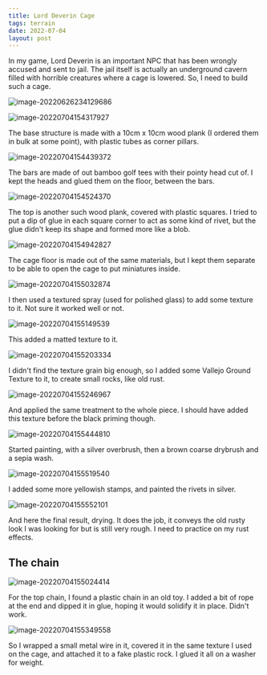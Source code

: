 ```yaml
---
title: Lord Deverin Cage
tags: terrain
date: 2022-07-04
layout: post
---
```


In my game, Lord Deverin is an important NPC that has been wrongly accused and sent to jail. The jail itself is actually an underground cavern filled with horrible creatures where a cage is lowered. So, I need to build such a cage.

![image-20220626234129686](image-20220626234129686.0b3023f835.jpeg)

![image-20220704154317927](image-20220704154317927.png)

The base structure is made with a 10cm x 10cm wood plank (I ordered them in bulk at some point), with plastic tubes as corner pillars.

![image-20220704154439372](image-20220704154439372.png)

The bars are made of out bamboo golf tees with their pointy head cut of. I kept the heads and glued them on the floor, between the bars.

![image-20220704154524370](image-20220704154524370.png)

The top is another such wood plank, covered with plastic squares. I tried to put a dip of glue in each square corner to act as some kind of rivet, but the glue didn't keep its shape and formed more like a blob.

![image-20220704154942827](image-20220704154942827.png)

The cage floor is made out of the same materials, but I kept them separate to be able to open the cage to put miniatures inside.

![image-20220704155032874](image-20220704155032874.png)

I then used a textured spray (used for polished glass) to add some texture to it. Not sure it worked well or not.

![image-20220704155149539](image-20220704155149539.png)

This added a matted texture to it.

![image-20220704155203334](image-20220704155203334.png)

I didn't find the texture grain big enough, so I added some Vallejo Ground Texture to it, to create small rocks, like old rust.

![image-20220704155246967](image-20220704155246967.png)

And applied the same treatment to the whole piece. I should have added this texture before the black priming though.

![image-20220704155444810](image-20220704155444810.png)

Started painting, with a silver overbrush, then a brown coarse drybrush and a sepia wash.

![image-20220704155519540](image-20220704155519540.png)

I added some more yellowish stamps, and painted the rivets in silver.

![image-20220704155552101](image-20220704155552101.png)

And here the final result, drying. It does the job, it conveys the old rusty look I was looking for but is still very rough. I need to practice on my rust effects.



## The chain

![image-20220704155024414](image-20220704155024414.png)

For the top chain, I found a plastic chain in an old toy. I added a bit of rope at the end and dipped it in glue, hoping it would solidify it in place. Didn't work.

![image-20220704155349558](image-20220704155349558.png)

So I wrapped a small metal wire in it, covered it in the same texture I used on the cage, and attached it to a fake plastic rock. I glued it all on a washer for weight.

